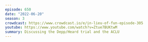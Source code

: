 ```yaml
---
episode: 650
date: "2022-06-20"
season: 3
crowdcast: https://www.crowdcast.io/e/in-lieu-of-fun-episode-305
youtube: https://www.youtube.com/watch?v=Ztue7BUKtwM
summary: Discussing the Depp/Heard trial and the ACLU
---
```

